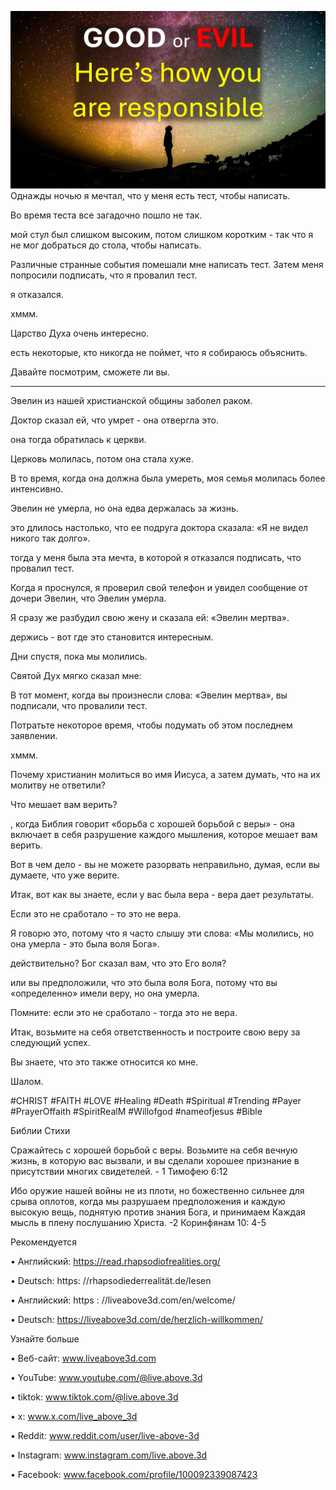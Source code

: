 ![Video cover image](../cover.jpg)
Однажды ночью я мечтал, что у меня есть тест, чтобы написать.

Во время теста все загадочно пошло не так.

мой стул был слишком высоким, потом слишком коротким - так что я не мог добраться до стола, чтобы написать.

Различные странные события помешали мне написать тест. Затем меня попросили подписать, что я провалил тест.

я отказался.

хммм.

Царство Духа очень интересно.

есть некоторые, кто никогда не поймет, что я собираюсь объяснить.

Давайте посмотрим, сможете ли вы.

---

Эвелин из нашей христианской общины заболел раком.

Доктор сказал ей, что умрет - она ​​отвергла это.

она тогда обратилась к церкви.

Церковь молилась, потом она стала хуже.

В то время, когда она должна была умереть, моя семья молилась более интенсивно.

Эвелин не умерла, но она едва держалась за жизнь.

это длилось настолько, что ее подруга доктора сказала: «Я не видел никого так долго».

тогда у меня была эта мечта, в которой я отказался подписать, что провалил тест.

Когда я проснулся, я проверил свой телефон и увидел сообщение от дочери Эвелин, что Эвелин умерла.

Я сразу же разбудил свою жену и сказала ей: «Эвелин мертва».

держись - вот где это становится интересным.

Дни спустя, пока мы молились.

Святой Дух мягко сказал мне:

В тот момент, когда вы произнесли слова: «Эвелин мертва», вы подписали, что провалили тест.

Потратьте некоторое время, чтобы подумать об этом последнем заявлении.

хммм.

Почему христианин молиться во имя Иисуса, а затем думать, что на их молитву не ответили?

Что мешает вам верить?

, когда Библия говорит «борьба с хорошей борьбой с веры» - она ​​включает в себя разрушение каждого мышления, которое мешает вам верить.

Вот в чем дело - вы не можете разорвать неправильно, думая, если вы думаете, что уже верите.

Итак, вот как вы знаете, если у вас была вера - вера дает результаты.

Если это не сработало - то это не вера.

Я говорю это, потому что я часто слышу эти слова: «Мы молились, но она умерла - это была воля Бога».

действительно? Бог сказал вам, что это Его воля?

или вы предположили, что это была воля Бога, потому что вы «определенно» имели веру, но она умерла.

Помните: если это не сработало - тогда это не вера.

Итак, возьмите на себя ответственность и построите свою веру за следующий успех.

Вы знаете, что это также относится ко мне.

Шалом.

#CHRIST #FAITH #LOVE #Healing #Death #Spiritual #Trending #Payer #PrayerOffaith #SpiritRealM #Willofgod #nameofjesus #Bible


Библии Стихи


Сражайтесь с хорошей борьбой с веры. Возьмите на себя вечную жизнь, в которую вас вызвали, и вы сделали хорошее признание в присутствии многих свидетелей. - 1 Тимофею 6:12

Ибо оружие нашей войны не из плоти, но божественно сильнее для срыва оплотов, когда мы разрушаем предположения и каждую высокую вещь, поднятую против знания Бога, и принимаем Каждая мысль в плену послушанию Христа. -2 Коринфянам 10: 4-5

Рекомендуется


• Английский: https://read.rhapsodiofrealities.org/

• Deutsch: https: //rhapsodiederrealität.de/lesen

• Английский: https : //liveabove3d.com/en/welcome/

• Deutsch: https://liveabove3d.com/de/herzlich-willkommen/

Узнайте больше


• Веб-сайт: www.liveabove3d.com

• YouTube: www.youtube.com/@live.above.3d

• tiktok: www.tiktok.com/@live.above.3d

• x: www.x.com/live_above_3d

• Reddit: www.reddit.com/user/live-above-3d

• Instagram: www.instagram.com/live.above.3d

• Facebook: www.facebook.com/profile/100092339087423
